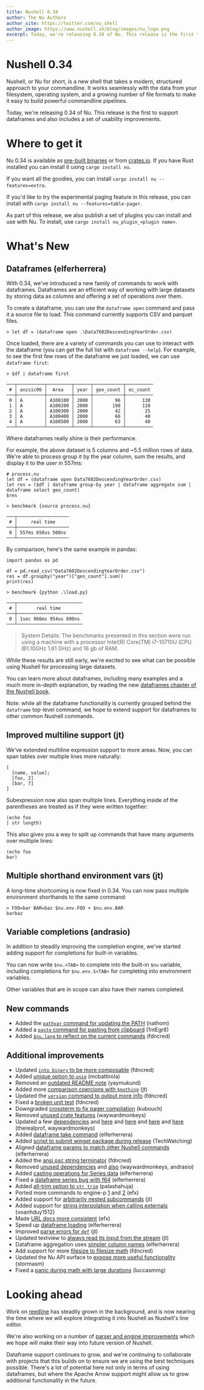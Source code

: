 ```yaml
---
title: Nushell 0.34
author: The Nu Authors
author_site: https://twitter.com/nu_shell
author_image: https://www.nushell.sh/blog/images/nu_logo.png
excerpt: Today, we're releasing 0.34 of Nu. This release is the first to support dataframes and also includes a set of usability improvements.
---
```


# Nushell 0.34

Nushell, or Nu for short, is a new shell that takes a modern, structured approach to your commandline. It works seamlessly with the data from your filesystem, operating system, and a growing number of file formats to make it easy to build powerful commandline pipelines.

Today, we're releasing 0.34 of Nu. This release is the first to support dataframes and also includes a set of usability improvements.

<!-- more -->

# Where to get it

Nu 0.34 is available as [pre-built binaries](https://github.com/nushell/nushell/releases/tag/0.34.0) or from [crates.io](https://crates.io/crates/nu). If you have Rust installed you can install it using `cargo install nu`.

If you want all the goodies, you can install `cargo install nu --features=extra`.

If you'd like to try the experimental paging feature in this release, you can install with `cargo install nu --features=table-pager`.

As part of this release, we also publish a set of plugins you can install and use with Nu. To install, use `cargo install nu_plugin_<plugin name>`.

# What's New

## Dataframes (elferherrera)

With 0.34, we've introduced a new family of commands to work with dataframes. Dataframes are an efficient way of working with large datasets by storing data as columns and offering a set of operations over them.

To create a dataframe, you can use the `dataframe open` command and pass it a source file to load. This command currently supports CSV and parquet files.

```
> let df = (dataframe open .\Data7602DescendingYearOrder.csv)
```

Once loaded, there are a variety of commands you can use to interact with the dataframe (you can get the full list with `dataframe --help`). For example, to see the first few rows of the dataframe we just loaded, we can use `dataframe first`:

```
> $df | dataframe first

───┬──────────┬─────────┬──────┬───────────┬──────────
 # │ anzsic06 │  Area   │ year │ geo_count │ ec_count
───┼──────────┼─────────┼──────┼───────────┼──────────
 0 │ A        │ A100100 │ 2000 │        96 │      130
 1 │ A        │ A100200 │ 2000 │       198 │      110
 2 │ A        │ A100300 │ 2000 │        42 │       25
 3 │ A        │ A100400 │ 2000 │        66 │       40
 4 │ A        │ A100500 │ 2000 │        63 │       40
───┴──────────┴─────────┴──────┴───────────┴──────────
```

Where dataframes really shine is their performance.

For example, the above dataset is 5 columns and ~5.5 million rows of data. We're able to process group it by the year column, sum the results, and display it to the user in 557ms:

```
# process.nu
let df = (dataframe open Data7602DescendingYearOrder.csv)
let res = ($df | dataframe group-by year | dataframe aggregate sum | dataframe select geo_count)
$res
```

```
> benchmark {source process.nu}

───┬───────────────────
 # │     real time
───┼───────────────────
 0 │ 557ms 658us 500ns
───┴───────────────────
```

By comparison, here's the same example in pandas:

```
import pandas as pd

df = pd.read_csv("Data7602DescendingYearOrder.csv")
res = df.groupby("year")["geo_count"].sum()
print(res)
```

```
> benchmark {python .\load.py}

───┬────────────────────────
 # │       real time
───┼────────────────────────
 0 │ 1sec 966ms 954us 800ns
───┴────────────────────────
```

> System Details: The benchmarks presented in this section were run using a machine with a processor Intel(R) Core(TM) i7-10710U (CPU @1.10GHz 1.61 GHz) and 16 gb of RAM.

While these results are still early, we're excited to see what can be possible using Nushell for processing large datasets.

You can learn more about dataframes, including many examples and a much more in-depth explanation, by reading the new [dataframes chapter of the Nushell book](https://www.nushell.sh/book/dataframes).

Note: while all the dataframe functionality is currently grouped behind the `dataframe` top-level command, we hope to extend support for dataframes to other common Nushell commands.

## Improved multiline support (jt)

We've extended multiline expression support to more areas. Now, you can span tables over multiple lines more naturally:

```
[
  [name, value];
  [foo, 2]
  [bar, 7]
]
```

Subexpression now also span multiple lines. Everything inside of the parentheses are treated as if they were written together:

```
(echo foo
| str length)
```

This also gives you a way to split up commands that have many arguments over multiple lines:

```
(echo foo
bar)
```

## Multiple shorthand environment vars (jt)

A long-time shortcoming is now fixed in 0.34. You can now pass multiple environment shorthands to the same command:

```
> FOO=bar BAR=baz $nu.env.FOO + $nu.env.BAR
barbaz
```

## Variable completions (andrasio)

In addition to steadily improving the completion engine, we've started adding support for completions for built-in variables.

You can now write `$nu.<TAB>` to complete into the built-in `$nu` variable, including completions for `$nu.env.S<TAB>` for completing into environment variables.

Other variables that are in scope can also have their names completed.

## New commands

- Added the [`pathvar` command for updating the PATH](https://github.com/nushell/nushell/pull/3670) (nathom)
- Added a [`paste` command for pasting from clipboard](https://github.com/nushell/nushell/pull/3694) (1ntEgr8)
- Added [`$nu.lang` to reflect on the current commands](https://github.com/nushell/nushell/pull/3720) (fdncred)

## Additional improvements

- Updated [`into binary` to be more composable](https://github.com/nushell/nushell/pull/3758) (fdncred)
- Added [unique option to `uniq`](https://github.com/nushell/nushell/pull/3754) (mcbattirola)
- Removed an [outdated README note](https://github.com/nushell/nushell/pull/3751) (yaymukund)
- Added more [comparison coercions with `$nothing`](https://github.com/nushell/nushell/pull/3750) (jt)
- Updated the [`version` command to output more info](https://github.com/nushell/nushell/pull/3749) (fdncred)
- Fixed a [broken unit test](https://github.com/nushell/nushell/pull/3745) (fdncred)
- Downgraded [crossterm to fix pager compilation](https://github.com/nushell/nushell/pull/3740) (kubouch)
- Removed [unused crate features](https://github.com/nushell/nushell/pull/3732) (waywardmonkeys)
- Updated a few [dependencies](https://github.com/nushell/nushell/pull/3723) and [here](https://github.com/nushell/nushell/pull/3724) and [here](https://github.com/nushell/nushell/pull/3739) and [here](https://github.com/nushell/nushell/pull/3741) and [here](https://github.com/nushell/nushell/pull/3757) (therealprof, waywardmonkeys)
- Added [dataframe take command](https://github.com/nushell/nushell/pull/3722) (elferherrera)
- Added [script to submit winget package during release](https://github.com/nushell/nushell/pull/3717) (TechWatching)
- Aligned [dataframe params to match other Nushell commands](https://github.com/nushell/nushell/pull/3713) (elferherrera)
- Added the [ansi osc string terminator](https://github.com/nushell/nushell/pull/3712) (fdncred)
- Removed [unused dependencies](https://github.com/nushell/nushell/pull/3709) and [also](https://github.com/nushell/nushell/pull/3716) (waywardmonkeys, andrasio)
- Added [casting operations for Series data](https://github.com/nushell/nushell/pull/3702) (elferherrera)
- Fixed a [dataframe series bug with f64](https://github.com/nushell/nushell/pull/3697) (elferherrera)
- Added [all-trim option to `str trim`](https://github.com/nushell/nushell/pull/3696) (palashahuja)
- Ported more commands to engine-p [1](https://github.com/nushell/nushell/pull/3690) and [2](https://github.com/nushell/nushell/pull/3753) (efx)
- Added support for [arbitrarily nested subcommands](https://github.com/nushell/nushell/pull/3688) (jt)
- Added support for [string interpolation when calling externals](https://github.com/nushell/nushell/pull/3686) (voanhduy1512)
- Made [URL docs more consistent](https://github.com/nushell/nushell/pull/3684) (efx)
- Speed up [dataframe loading](https://github.com/nushell/nushell/pull/3683) (elferherrera)
- Improved [parse errors for `def`](https://github.com/nushell/nushell/pull/3681) (jt)
- Updated textview to [always read its input from the stream](https://github.com/nushell/nushell/pull/3680) (jt)
- Dataframe aggregation uses [simpler column names](https://github.com/nushell/nushell/pull/3678) (elferherrera)
- Add support for more [filesize to filesize math](https://github.com/nushell/nushell/pull/3675) (fdncred)
- Updated the Nu API surface to [expose more useful functionality](https://github.com/nushell/nushell/pull/3673) (stormasm)
- Fixed a [panic during math with large durations](https://github.com/nushell/nushell/pull/3669) (luccasmmg)

# Looking ahead

Work on [reedline](https://github.com/jntrnr/reedline) has steadily grown in the background, and is now nearing the time where we will explore integrating it into Nushell as Nushell's line editor.

We're also working on a number of [parser and engine improvements](https://github.com/jntrnr/engine-q) which we hope will make their way into future version of Nushell.

Dataframe support continues to grow, and we're continuing to collaborate with projects that this builds on to ensure we are using the best techniques possible. There's a lot of potential here not only in terms of using dataframes, but where the Apache Arrow support might allow us to grow additional functionality in the future.
